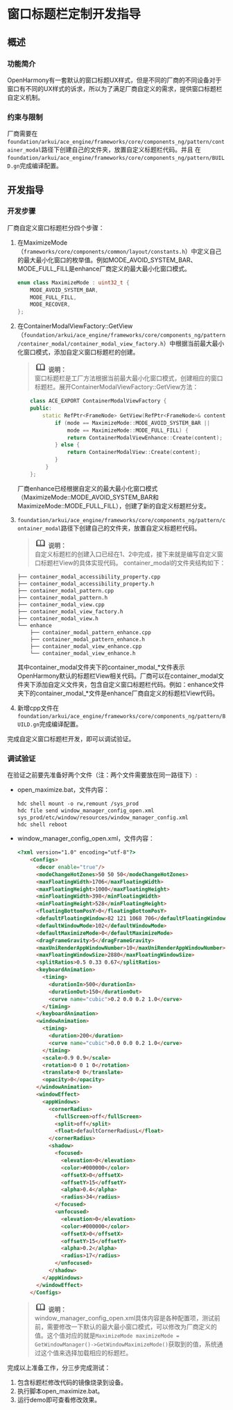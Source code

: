 # 窗口标题栏定制开发指导
## 概述
### 功能简介
OpenHarmony有一套默认的窗口标题UX样式，但是不同的厂商的不同设备对于窗口有不同的UX样式的诉求，所以为了满足厂商自定义的需求，提供窗口标题栏自定义机制。
### 约束与限制
厂商需要在`foundation/arkui/ace_engine/frameworks/core/components_ng/pattern/container_modal`路径下创建自己的文件夹，放置自定义标题栏代码。并且
在`foundation/arkui/ace_engine/frameworks/core/components_ng/pattern/BUILD.gn`完成编译配置。
## 开发指导

### 开发步骤
厂商自定义窗口标题栏分四个步骤：
1. 在MaximizeMode（`frameworks/core/components/common/layout/constants.h`）中定义自己的最大最小化窗口的枚举值。例如MODE_AVOID_SYSTEM_BAR、MODE_FULL_FILL是enhance厂商定义的最大最小化窗口模式。<br>
    ```cpp
    enum class MaximizeMode : uint32_t {
        MODE_AVOID_SYSTEM_BAR,
        MODE_FULL_FILL,
        MODE_RECOVER,
    };
    ```
2. 在ContainerModalViewFactory::GetView（`foundation/arkui/ace_engine/frameworks/core/components_ng/pattern/container_modal/container_modal_view_factory.h`）中根据当前最大最小化窗口模式，添加自定义窗口标题栏的创建。<br>
    > ![icon-note.gif](public_sys-resources/icon-note.gif) **说明：**<br>
    > 窗口标题栏是工厂方法根据当前最大最小化窗口模式，创建相应的窗口标题栏。展开ContainerModalViewFactory::GetView方法：

    ```cpp
        class ACE_EXPORT ContainerModalViewFactory {
        public:
            static RefPtr<FrameNode> GetView(RefPtr<FrameNode>& content, MaximizeMode mode) {
                if (mode == MaximizeMode::MODE_AVOID_SYSTEM_BAR ||
                    mode == MaximizeMode::MODE_FULL_FILL) {
                    return ContainerModalViewEnhance::Create(content);
                } else {
                    return ContainerModalView::Create(content);
                }
             }
        };
    ```
    厂商enhance已经根据自定义的最大最小化窗口模式（MaximizeMode::MODE_AVOID_SYSTEM_BAR和MaximizeMode::MODE_FULL_FILL），创建了新的自定义标题栏分支。

3. `foundation/arkui/ace_engine/frameworks/core/components_ng/pattern/container_modal`路径下创建自己的文件夹，放置自定义标题栏代码。
    > ![icon-note.gif](public_sys-resources/icon-note.gif) **说明：**<br>
    > 自定义标题栏的创建入口已经在1、2中完成，接下来就是编写自定义窗口标题栏View的具体实现代码。
container_modal的文件夹结构如下：
    ```shell
    ├── container_modal_accessibility_property.cpp
    ├── container_modal_accessibility_property.h
    ├── container_modal_pattern.cpp
    ├── container_modal_pattern.h
    ├── container_modal_view.cpp
    ├── container_modal_view_factory.h
    ├── container_modal_view.h
    └── enhance
        ├── container_modal_pattern_enhance.cpp
        ├── container_modal_pattern_enhance.h
        ├── container_modal_view_enhance.cpp
        └── container_modal_view_enhance.h
    ```
    其中container_modal文件夹下的container_modal_*文件表示OpenHarmony默认的标题栏View相关代码。厂商可以在container_modal文件夹下添加自定义文件夹，包含自定义窗口标题栏代码。例如：enhance文件夹下的container_modal_*文件是enhance厂商自定义的标题栏View代码。

4. 新增cpp文件在`foundation/arkui/ace_engine/frameworks/core/components_ng/pattern/BUILD.gn`完成编译配置。

完成自定义窗口标题栏开发，即可以调试验证。
### 调试验证
在验证之前要先准备好两个文件（注：两个文件需要放在同一路径下）:
- open_maximize.bat，文件内容：
    ```shell
    hdc shell mount -o rw,remount /sys_prod
    hdc file send window_manager_config_open.xml sys_prod/etc/window/resources/window_manager_config.xml
    hdc shell reboot
    ```
- window_manager_config_open.xml，文件内容：
    ```html
    <?xml version="1.0" encoding="utf-8"?>
        <Configs>
          <decor enable="true"/>
          <modeChangeHotZones>50 50 50</modeChangeHotZones>
          <maxFloatingWidth>1706</maxFloatingWidth>
          <maxFloatingHeight>1000</maxFloatingHeight>
          <minFloatingWidth>398</minFloatingWidth>
          <minFloatingHeight>528</minFloatingHeight>
          <floatingBottomPosY>0</floatingBottomPosY>
          <defaultFloatingWindow>82 121 1068 706</defaultFloatingWindow>
          <defaultWindowMode>102</defaultWindowMode>
          <defaultMaximizeMode>0</defaultMaximizeMode>
          <dragFrameGravity>5</dragFrameGravity>
          <maxUniRenderAppWindowNumber>10</maxUniRenderAppWindowNumber>
          <maxFloatingWindowSize>2880</maxFloatingWindowSize>
          <splitRatios>0.5 0.33 0.67</splitRatios>
          <keyboardAnimation>
            <timing>
              <durationIn>500</durationIn>
              <durationOut>150</durationOut>
              <curve name="cubic">0.2 0.0 0.2 1.0</curve>
            </timing>
          </keyboardAnimation>
          <windowAnimation>
            <timing>
              <duration>200</duration>
              <curve name="cubic">0.0 0.0 0.2 1.0</curve>
            </timing>
            <scale>0.9 0.9</scale>
            <rotation>0 0 1 0</rotation>
            <translate>0 0</translate>
            <opacity>0</opacity>
          </windowAnimation>
          <windowEffect>
            <appWindows>
              <cornerRadius>
                <fullScreen>off</fullScreen>
                <split>off</split>
                <float>defaultCornerRadiusL</float>
              </cornerRadius>
              <shadow>
                <focused>
                  <elevation>0</elevation>
                  <color>#000000</color>
                  <offsetX>0</offsetX>
                  <offsetY>15</offsetY>
                  <alpha>0.4</alpha>
                  <radius>34</radius>
                </focused>
                <unfocused>
                  <elevation>0</elevation>
                  <color>#000000</color>
                  <offsetX>0</offsetX>
                  <offsetY>15</offsetY>
                  <alpha>0.2</alpha>
                  <radius>17</radius>
                </unfocused>
              </shadow>
            </appWindows>
          </windowEffect>
        </Configs>
    ```
    > ![icon-note.gif](public_sys-resources/icon-note.gif) **说明：**<br>
    > window_manager_config_open.xml具体内容是各种配置项，测试前前，需要修改一下默认的最大最小窗口模式，可以修改为厂商定义的值。这个值对应的就是`MaximizeMode maximizeMode = GetWindowManager()->GetWindowMaximizeMode()`获取到的值，系统通过这个值来选择加载相应的标题栏。

完成以上准备工作，分三步完成测试：
1. 包含标题栏修改代码的镜像烧录到设备。
2. 执行脚本open_maximize.bat。
3. 运行demo即可查看修改效果。